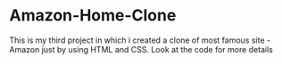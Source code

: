 # Amazon-Home-Clone
This is my third project in which i created a clone of most famous site - Amazon just by using HTML and CSS. Look at the code for more details
